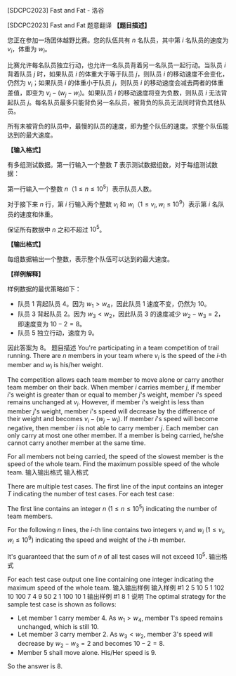 



[SDCPC2023] Fast and Fat - 洛谷














[SDCPC2023] Fast and Fat
题意翻译
**【题目描述】**

您正在参加一场团体越野比赛。您的队伍共有 $n$ 名队员，其中第 $i$ 名队员的速度为 $v_i$，体重为 $w_i$。

比赛允许每名队员独立行动，也允许一名队员背着另一名队员一起行动。当队员 $i$ 背着队员 $j$ 时，如果队员 $i$ 的体重大于等于队员 $j$，则队员 $i$ 的移动速度不会变化，仍然为 $v_i$；如果队员 $i$ 的体重小于队员 $j$，则队员 $i$ 的移动速度会减去两者的体重差值，即变为 $v_i - (w_j - w_i)$。如果队员 $i$ 的移动速度将变为负数，则队员 $i$ 无法背起队员 $j$。每名队员最多只能背负另一名队员，被背负的队员无法同时背负其他队员。

所有未被背负的队员中，最慢的队员的速度，即为整个队伍的速度。求整个队伍能达到的最大速度。

**【输入格式】**

有多组测试数据。第一行输入一个整数 $T$ 表示测试数据组数，对于每组测试数据：

第一行输入一个整数 $n$（$1 \le n \le 10^5$）表示队员人数。

对于接下来 $n$ 行，第 $i$ 行输入两个整数 $v_i$ 和 $w_i$（$1 \le v_i, w_i \le 10^9$）表示第 $i$ 名队员的速度和体重。

保证所有数据中 $n$ 之和不超过 $10^5$。

**【输出格式】**

每组数据输出一个整数，表示整个队伍可以达到的最大速度。

**【样例解释】**

样例数据的最优策略如下：

- 队员 $1$ 背起队员 $4$。因为 $w_1 > w_4$，因此队员 $1$ 速度不变，仍然为 $10$。
- 队员 $3$ 背起队员 $2$。因为 $w_3 < w_2$，因此队员 $3$ 的速度减少 $w_2 - w_3 = 2$，即速度变为 $10 - 2 = 8$。
- 队员 $5$ 独立行动，速度为 $9$。

因此答案为 $8$。
题目描述
You're participating in a team competition of trail running. There are $n$ members in your team where $v_i$ is the speed of the $i$-th member and $w_i$ is his/her weight.

The competition allows each team member to move alone or carry another team member on their back. When member $i$ carries member $j$, if member $i$'s weight is greater than or equal to member $j$'s weight, member $i$'s speed remains unchanged at $v_i$. However, if member $i$'s weight is less than member $j$'s weight, member $i$'s speed will decrease by the difference of their weight and becomes $v_i - (w_j - w_i)$. If member $i$'s speed will become negative, then member $i$ is not able to carry member $j$. Each member can only carry at most one other member. If a member is being carried, he/she cannot carry another member at the same time.

For all members not being carried, the speed of the slowest member is the speed of the whole team. Find the maximum possible speed of the whole team.
输入输出格式
输入格式

There are multiple test cases. The first line of the input contains an integer $T$ indicating the number of test cases. For each test case:

The first line contains an integer $n$ ($1 \le n \le 10^5$) indicating the number of team members.

For the following $n$ lines, the $i$-th line contains two integers $v_i$ and $w_i$ ($1 \le v_i, w_i \le 10^9$) indicating the speed and weight of the $i$-th member.

It's guaranteed that the sum of $n$ of all test cases will not exceed $10^5$.
输出格式

For each test case output one line containing one integer indicating the maximum speed of the whole team.
输入输出样例
输入样例 #1
2
5
10 5
1 102
10 100
7 4
9 50
2
1 100
10 1
输出样例 #1
8
1
说明
The optimal strategy for the sample test case is shown as follows:

- Let member $1$ carry member $4$. As $w_1 > w_4$, member $1$'s speed remains unchanged, which is still $10$.
- Let member $3$ carry member $2$. As $w_3 < w_2$, member $3$'s speed will decrease by $w_2 - w_3 = 2$ and becomes $10 - 2 = 8$.
- Member $5$ shall move alone. His/Her speed is $9$.

So the answer is $8$.






